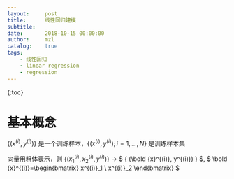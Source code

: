 ```yaml
---
layout:     post
title:      线性回归建模
subtitle:   
date:       2018-10-15 00:00:00
author:     mzl
catalog:    true
tags:
    - 线性回归
    - linear regression
    - regression
---
```


{:toc}

# 基本概念

$\{ (x^{(i)}, y^{(i)}) \}$ 是一个训练样本，$\{ (x^{(i)}, y^{(i)}); i=1, \dots, N \}$ 是训练样本集

向量用粗体表示，则
$\{ (x^{(i)}_1, x^{(i)}_2, y^{(i)}) \}$ $\rightarrow$ $ \{ (\bold {x}^{(i)}, y^{(i)}) \} $, $ \bold {x}^{(i)}=\begin{bmatrix} x^{(i)}_1 \\ x^{(i)}_2 \end{bmatrix} $

